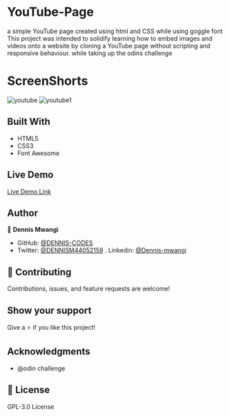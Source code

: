 # YouTube-Page
a simple YouTube page created using html and CSS while using goggle font
This project was intended to solidify learning how to embed images and videos onto a website by cloning a YouTube page without scripting and responsive behaviour.
while taking up the odins challenge



# ScreenShorts

![youtube](https://user-images.githubusercontent.com/65861136/98602734-036f7c00-22f2-11eb-8949-6454aaf3cf87.png)
![youtube1](https://user-images.githubusercontent.com/65861136/98602901-3c0f5580-22f2-11eb-9a6b-d210b60ba924.png)

## Built With

- HTML5
- CSS3
- Font Awesome

## Live Demo

[Live Demo Link](https://DENNIS-CODES.github.io/YouTube-Page/index.html)

## Author

👤 **Dennis Mwangi**

- GitHub: [@DENNIS-CODES](https://github.com/DENNIS-CODES)
- Twitter: [@DENNISM44052159](https://twitter.com/DENNISM44052159)
. Linkedin: [@Dennis-mwangi](https://www.linkedin.com/in/dennis-mwangi-14b7a01b2/)


## 🤝 Contributing

Contributions, issues, and feature requests are welcome!



## Show your support

Give a ⭐️ if you like this project!

## Acknowledgments

- @odin challenge

## 📝 License

 GPL-3.0 License

